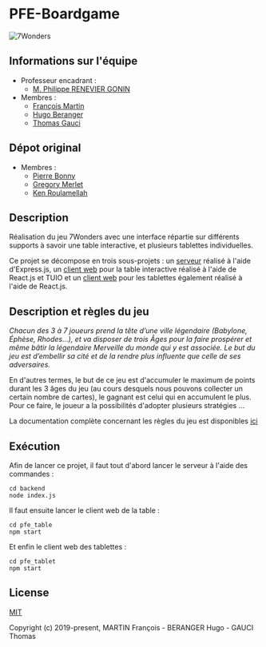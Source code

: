 # PFE-Boardgame

![7Wonders](https://image.noelshack.com/fichiers/2019/06/1/1549316565-7-wonders.jpg)

## Informations sur l'équipe
* Professeur encadrant : 
   * [M. Philippe RENEVIER GONIN](https://github.com/PhilippeRenevierGonin)
* Membres :
   * [François Martin](contact@francois-martin.com)
   * [Hugo Beranger](hugo.brg@outlook.com)
   * [Thomas Gauci](thomas.gauci06@laposte.net)
    
## Dépot original
* Membres :
    * [Pierre Bonny](pbonny63@free.fr)
    * [Gregory Merlet](gregory.merlet@outlook.fr)
    * [Ken Roulamellah](ken.roulamellah@gmail.com)

## Description
Réalisation du jeu 7Wonders avec une interface répartie sur différents supports à savoir une table interactive, et plusieurs tablettes individuelles.

Ce projet se décompose en trois sous-projets : un [serveur](./backend) réalisé à l'aide d'Express.js, un [client web](./pfe_table) pour la table interactive réalisé à l'aide de React.js et TUIO et un [client web](./pfe_tablet) pour les tablettes également réalisé à l'aide de React.js.

## Description et règles du jeu
*Chacun des 3 à 7 joueurs prend la tête d’une ville légendaire (Babylone, Éphèse, Rhodes…), et va disposer de trois Âges pour la faire prospérer et même bâtir la légendaire Merveille du monde qui y est associée. Le but du jeu est d’embellir sa cité et de la rendre plus influente que celle de ses adversaires.*

En d'autres termes, le but de ce jeu est d'accumuler le maximum de points durant les 3 âges du jeu (au cours desquels nous pouvons collecter un certain nombre de cartes), le gagnant est celui qui en accumulent le plus. Pour ce faire, le joueur a la possibilités d'adopter plusieurs stratégies ...

La documentation complète concernant les règles du jeu est disponibles [ici](http://www.7wonders.net/wp-content/uploads/2017/06/7WONDERS_RULES_FR.pdf)

## Exécution
Afin de lancer ce projet, il faut tout d'abord lancer le serveur à l'aide des commandes :

```
cd backend
node index.js
```

Il faut ensuite lancer le client web de la table :

```
cd pfe_table
npm start
```

Et enfin le client web des tablettes :

```
cd pfe_tablet
npm start
```

## License

[MIT](http://opensource.org/licenses/MIT)

Copyright (c) 2019-present, MARTIN François - BERANGER Hugo - GAUCI Thomas
